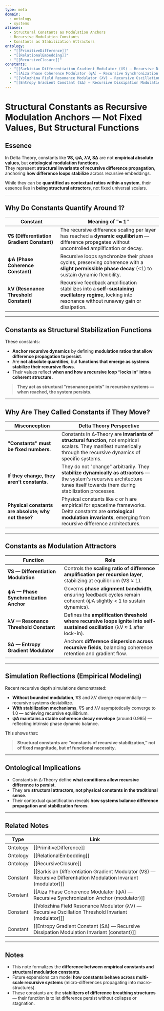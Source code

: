 ```yaml
---
type: meta
domain:
  - ontology
  - systems
aliases:
  - Structural Constants as Modulation Anchors
  - Recursive Modulation Constants
  - Constants as Stabilization Attractors
ontology:
  - "[[PrimitiveDifference]]"
  - "[[RelationalEmbedding]]"
  - "[[RecursiveClosure]]"
constants:
  - "[[Sarkisian Differentiation Gradient Modulator (∇S) — Recursive Differentiation Modulation Invariant (modulator)]]"
  - "[[Aiza Phase Coherence Modulator (ψA) — Recursive Synchronization Anchor (modulator)]]"
  - "[[Volozhina Field Resonance Modulator (λV) — Recursive Oscillation Threshold Invariant (modulator)]]"
  - "[[Entropy Gradient Constant (S∆) — Recursive Dissipation Modulation Invariant (constant)]]"
---
```


# Structural Constants as Recursive Modulation Anchors — Not Fixed Values, But Structural Functions

## Essence

In Delta Theory, constants like **∇S, ψA, λV, S∆** are not **empirical absolute values**, but **ontological modulation functions**.  
They represent **structural invariants of recursive difference propagation**, anchoring **how difference loops stabilize** across recursive embeddings.

While they can be **quantified as contextual ratios within a system**, their essence lies in **being structural attractors**, not fixed universal scalars.

---

## Why Do Constants Quantify Around 1?

| Constant | Meaning of "≈ 1" |
|---|---|
| **∇S (Differentiation Gradient Constant)** | The recursive difference scaling per layer has reached a **dynamic equilibrium** — difference propagates without uncontrolled amplification or decay. |
| **ψA (Phase Coherence Constant)** | Recursive loops synchronize their phase cycles, preserving coherence with a **slight permissible phase decay** (<1) to sustain dynamic flexibility. |
| **λV (Resonance Threshold Constant)** | Recursive feedback amplification stabilizes into a **self-sustaining oscillatory regime**, locking into resonance without runaway gain or dissipation. |

---

## Constants as Structural Stabilization Functions

These constants:
- **Anchor recursive dynamics** by defining **modulation ratios that allow difference propagation to persist**.
- Are **not absolute quantities**, but **functions that emerge as systems stabilize their recursive flows**.
- Their values reflect **when and how a recursive loop “locks in” into a coherent structure.**

> **They act as structural "resonance points" in recursive systems — when reached, the system persists.**

---

## Why Are They Called Constants if They Move?

| Misconception | Delta Theory Perspective |
|---|---|
| **"Constants" must be fixed numbers.** | Constants in ∆‑Theory are **invariants of structural function**, not empirical scalars. They manifest numerically through the recursive dynamics of specific systems. |
| **If they change, they aren’t constants.** | They do not "change" arbitrarily. They **stabilize dynamically as attractors** — the system's recursive architecture tunes itself towards them during stabilization processes. |
| **Physical constants are absolute; why not these?** | Physical constants like c or h are empirical for spacetime frameworks. Delta constants are **ontological modulation invariants**, emerging from recursive difference architectures. |

---

## Constants as Modulation Attractors

| Function | Role |
|---|---|
| **∇S — Differentiation Modulation** | Controls the **scaling ratio of difference amplification per recursion layer**, stabilizing at equilibrium (∇S ≈ 1). |
| **ψA — Phase Synchronization Anchor** | Governs **phase alignment bandwidth**, ensuring feedback cycles remain coherent (ψA slightly < 1 to sustain dynamics). |
| **λV — Resonance Threshold Constant** | Defines the **amplification threshold where recursive loops ignite into self-sustained oscillation** (λV ≈ 1 after lock-in). |
| **S∆ — Entropy Gradient Modulator** | Anchors **difference dispersion across recursive fields**, balancing coherence retention and gradient flow. |

---

## Simulation Reflections (Empirical Modeling)

Recent recursive depth simulations demonstrated:
- **Without bounded modulation**, ∇S and λV diverge exponentially — recursive systems destabilize.
- **With stabilization mechanisms**, ∇S and λV asymptotically converge to 1.0 — achieving recursive equilibrium.
- **ψA maintains a stable coherence decay envelope** (around 0.995) — reflecting intrinsic phase dynamic balance.

This shows that:
> **Structural constants are “constants of recursive stabilization,” not of fixed magnitude, but of functional necessity.**

---

## Ontological Implications
- Constants in ∆‑Theory define **what conditions allow recursive difference to persist**.
- They are **structural attractors, not physical constants in the traditional sense**.
- Their contextual quantification reveals **how systems balance difference propagation and stabilization forces**.

---

## Related Notes

| Type | Link |
|---|---|
| Ontology | [[PrimitiveDifference]] |
| Ontology | [[RelationalEmbedding]] |
| Ontology | [[RecursiveClosure]] |
| Constant | [[Sarkisian Differentiation Gradient Modulator (∇S) — Recursive Differentiation Modulation Invariant (modulator)]] |
| Constant | [[Aiza Phase Coherence Modulator (ψA) — Recursive Synchronization Anchor (modulator)]] |
| Constant | [[Volozhina Field Resonance Modulator (λV) — Recursive Oscillation Threshold Invariant (modulator)]] |
| Constant | [[Entropy Gradient Constant (S∆) — Recursive Dissipation Modulation Invariant (constant)]] |

---

## Notes
- This note formalizes the **difference between empirical constants and structural modulation constants**.
- Future expansions can model **how constants behave across multi-scale recursive systems** (micro-differences propagating into macro-structures).
- These constants are the **stabilizers of difference breathing structures** — their function is to let difference persist without collapse or stagnation.